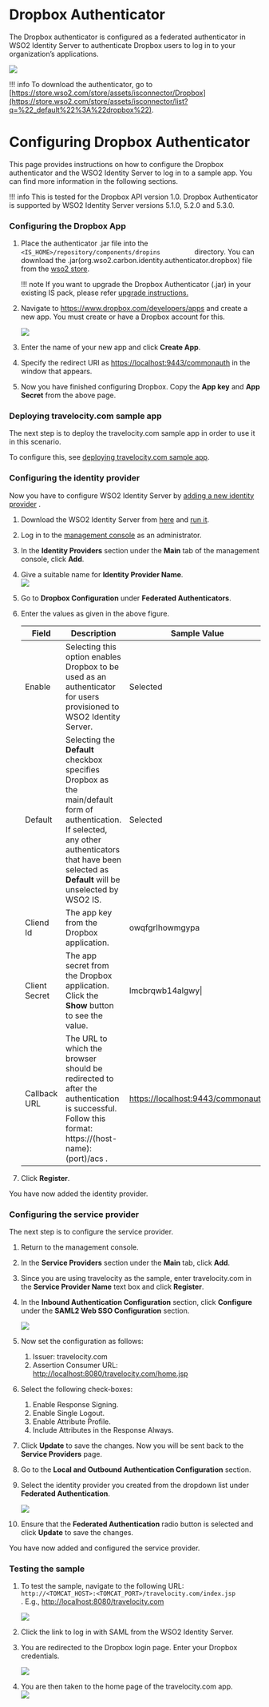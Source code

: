 # Dropbox Authenticator

The Dropbox authenticator is configured as a federated authenticator in
WSO2 Identity Server to authenticate Dropbox users to log in to your
organization’s applications.

![](../../assets/img/49091438/76746194.png)   

!!! info 
    To download the authenticator, go to
    [https://store.wso2.com/store/assets/isconnector/Dropbox](https://store.wso2.com/store/assets/isconnector/list?q=%22_default%22%3A%22dropbox%22).

# Configuring Dropbox Authenticator

This page provides instructions on how to configure the Dropbox
authenticator and the WSO2 Identity Server to log in to a sample app.
You can find more information in the following sections.

!!! info 
    This is tested for the Dropbox API version 1.0. Dropbox Authenticator is
    supported by WSO2 Identity Server versions 5.1.0, 5.2.0 and 5.3.0.

### Configuring the Dropbox App

1.  Place the authenticator .jar file into the
    `           <IS_HOME>/repository/components/dropins          `
    directory. You can download the
    .jar(org.wso2.carbon.identity.authenticator.dropbox) file from the
    [wso2
    store](https://store.wso2.com/store/assets/isconnector/list?q=%22_default%22%3A%22dropbox%22).

    !!! note
        If you want to upgrade the Dropbox Authenticator (.jar) in your
        existing IS pack, please refer [upgrade
        instructions.](../../develop/upgrading-an-authenticator)
    

2.  Navigate to <https://www.dropbox.com/developers/apps> and create a
    new app. You must create or have a Dropbox account for this.

    ![](../../assets/img/49091441/75106368.png) 

3.  Enter the name of your new app and click **Create App**.
4.  Specify the redirect URI as <https://localhost:9443/commonauth> in
    the window that appears.  
5.  Now you have finished configuring Dropbox. Copy the **App key** and
    **App Secret** from the above page.

### Deploying travelocity.com sample app

The next step is to deploy the travelocity.com sample app in order to
use it in this scenario.

To configure this, see [deploying travelocity.com sample
app](../../develop/deploying-the-sample-app).

### Configuring the identity provider

Now you have to configure WSO2 Identity Server by [adding a new identity
provider](../../learn/adding-and-configuring-an-identity-provider)
.

1.  Download the WSO2 Identity Server from
    [here](http://wso2.com/products/identity-server/) and [run
    it](../../setup/running-the-product).
2.  Log in to the [management
    console](../../setup/getting-started-with-the-management-console)
    as an administrator.
3.  In the **Identity Providers** section under the **Main** tab of the
    management console, click **Add**.
4.  Give a suitable name for **Identity Provider Name**.  
    ![](../../assets/img/49091441/75106398.png) 
5.  Go to **Dropbox Configuration** under **Federated Authenticators**.
6.  Enter the values as given in the above figure.

    | Field         | Description                                                                                                                                                                                                  | Sample Value                        |
    |---------------|--------------------------------------------------------------------------------------------------------------------------------------------------------------------------------------------------------------|-------------------------------------|
    | Enable        | Selecting this option enables Dropbox to be used as an authenticator for users provisioned to WSO2 Identity Server.                                                                                          | Selected                            |
    | Default       | Selecting the **Default** checkbox specifies Dropbox as the main/default form of authentication. If selected, any other authenticators that have been selected as **Default** will be unselected by WSO2 IS. | Selected                            |
    | Cliend Id     | The app key from the Dropbox application.                                                                                                                                                                    | owqfgrlhowmgypa                     |
    | Client Secret | The app secret from the Dropbox application. Click the **Show** button to see the value.                                                                                                                     | lmcbrqwb14algwy\|                   |
    | Callback URL  | The URL to which the browser should be redirected to after the authentication is successful. Follow this format: https://(host-name):(port)/acs .                                                            | <https://localhost:9443/commonauth> |

7.  Click **Register**.

You have now added the identity provider.

### Configuring the service provider

The next step is to configure the service provider.

1.  Return to the management console.
2.  In the **Service Providers** section under the **Main** tab, click
    **Add**.
3.  Since you are using travelocity as the sample, enter travelocity.com
    in the **Service Provider Name** text box and click **Register**.
4.  In the **Inbound Authentication Configuration** section, click
    **Configure** under the **SAML2 Web SSO Configuration** section.  
    
    ![](../../assets/img/49091441/49224550.png)

5.  Now set the configuration as follows:  
    1.  Issuer: travelocity.com
    2.  Assertion Consumer URL:
        <http://localhost:8080/travelocity.com/home.jsp>
6.  Select the following check-boxes:
    1.  Enable Response Signing.
    2.  Enable Single Logout.
    3.  Enable Attribute Profile.
    4.  Include Attributes in the Response Always.
7.  Click **Update** to save the changes. Now you will be sent back to
    the **Service Providers** page.
8.  Go to the **Local and Outbound Authentication Configuration**
    section.
9.  Select the identity provider you created from the dropdown list
    under **Federated Authentication**.  
      
    ![](../../assets/img/49091441/49224551.png) 

10. Ensure that the **Federated Authentication** radio button is
    selected and click **Update** to save the changes.

You have now added and configured the service provider.

### Testing the sample

1.  To test the sample, navigate to the following URL:
    `          http://<TOMCAT_HOST>:<TOMCAT_PORT>/travelocity.com/index.jsp         `. E.g., <http://localhost:8080/travelocity.com>  

    ![](../../assets/img/49091441/49224552.png)

2.  Click the link to log in with SAML from the WSO2 Identity Server.
3.  You are redirected to the Dropbox login page. Enter your Dropbox
    credentials.  
      
    ![](../../assets/img/49091441/49224553.png) 
    
4.  You are then taken to the home page of the travelocity.com app.  
    ![](../../assets/img/49091441/49224554.png) 

